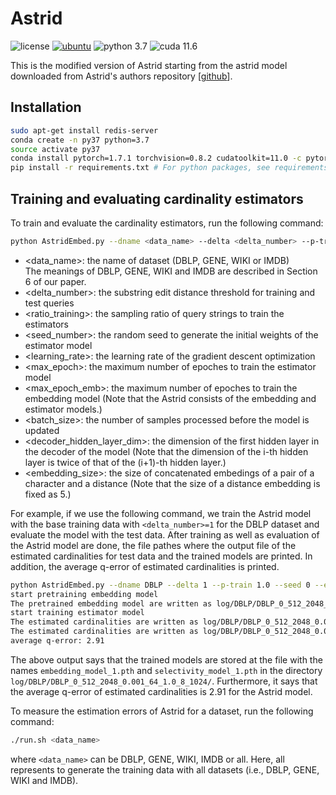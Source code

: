 # Astrid

![license](https://img.shields.io/github/license/sykwon/teddy-dream?color=brightgreen)
[![ubuntu](https://img.shields.io/badge/ubuntu-v18.04-orange)](https://wiki.ubuntu.com/Releases)
![python 3.7](https://img.shields.io/badge/python-v3.7-blue)
![cuda 11.6](https://img.shields.io/badge/cuda-v11.6-blue)

This is the modified version of Astrid starting from the astrid model downloaded from Astrid's authors repository [[github](<https://github.com/saravanan-thirumuruganathan/astrid-string-selectivity>)].

## Installation

```bash
sudo apt-get install redis-server
conda create -n py37 python=3.7
source activate py37
conda install pytorch=1.7.1 torchvision=0.8.2 cudatoolkit=11.0 -c pytorch -c nvidia
pip install -r requirements.txt # For python packages, see requirements.txt
```

## Training and evaluating cardinality estimators

To train and evaluate the cardinality estimators, run the following command:

```bash
python AstridEmbed.py --dname <data_name> --delta <delta_number> --p-train <ratio_training> --seed <seed_number> --es <embedding_size> --bs <batch_size> --<learning_rate> --epoch <max_epoch> --emb-epoch <max_epoch_emb> --dsc <decoder_hidden_layer_dim>
```

* <data_name>: the name of dataset (DBLP, GENE, WIKI or IMDB)  
The meanings of DBLP, GENE, WIKI and IMDB are described in Section 6 of our paper.
* <delta_number>: the substring edit distance threshold for training and test queries
* <ratio_training>: the sampling ratio of query strings to train the estimators
* <seed_number>: the random seed to generate the initial weights of the estimator model
* <learning_rate>: the learning rate of the gradient descent optimization
* <max_epoch>: the maximum number of epoches to train the estimator model
* <max_epoch_emb>: the maximum number of epoches to train the embedding model (Note that the Astrid consists of the embedding and estimator models.)
* <batch_size>: the number of samples processed before the model is updated
* <decoder_hidden_layer_dim>: the dimension of the first hidden layer in the decoder of the model (Note that the dimension of the i-th hidden layer is twice of that of the (i+1)-th hidden layer.)
* <embedding_size>: the size of concatenated embedings of a pair of a character and a distance (Note that the size of a distance embedding is fixed as 5.)

For example, if we use the following command, we train the Astrid model with the base training data with ```<delta_number>=1``` for the DBLP dataset and evaluate the model with the test data.  After training as well as evaluation of the Astrid model are done, the file pathes where the output file of the estimated cardinalities for test data and the trained models are printed.
In addition, the average q-error of estimated cardinalities is printed.

```bash
python AstridEmbed.py --dname DBLP --delta 1 --p-train 1.0 --seed 0 --es 512 --bs 2048 --lr 0.001 --epoch 64 --emb-epoch 8 --dsc 1024
start pretraining embedding model
The pretrained embedding model are written as log/DBLP/DBLP_0_512_2048_0.001_64_1.0_8_1024/embedding_model_1.pth
start training estimator model
The estimated cardinalities are written as log/DBLP/DBLP_0_512_2048_0.001_64_1.0_8_1024/selectivity_model_1.pth
The estimated cardinalities are written as log/DBLP/DBLP_0_512_2048_0.001_64_1.0_8_1024/analysis_ts_1.csv
average q-error: 2.91
```

The above output says that the trained models are stored at the file with the names ```embedding_model_1.pth``` and ```selectivity_model_1.pth``` in the directory ```log/DBLP/DBLP_0_512_2048_0.001_64_1.0_8_1024/```.
Furthermore, it says that the average q-error of estimated cardinalities is 2.91 for the Astrid model.

To measure the estimation errors of Astrid for a dataset, run the following command:

```bash
./run.sh <data_name>
```

where ```<data_name>``` can be DBLP, GENE, WIKI, IMDB or all. Here, all represents to generate the training data with all datasets (i.e., DBLP, GENE, WIKI and IMDB).
